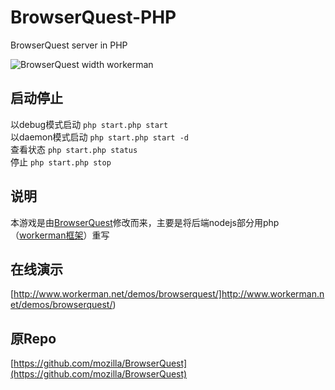 # BrowserQuest-PHP
BrowserQuest server in PHP

![BrowserQuest width workerman](https://github.com/walkor/BrowserQuest-PHP/blob/master/Applications/BrowserQuest/Web/img/screenshot.jpg?raw=true)

## 启动停止
以debug模式启动 ```php start.php start```  
以daemon模式启动 ```php start.php start -d```  
查看状态 ```php start.php status```  
停止 ```php start.php stop```  

## 说明
本游戏是由[BrowserQuest](https://github.com/mozilla/BrowserQuest)修改而来，主要是将后端nodejs部分用php（[workerman框架](https://github.com/walkor/workerman)）重写

## 在线演示
[http://www.workerman.net/demos/browserquest/]http://www.workerman.net/demos/browserquest/)

## 原Repo
[https://github.com/mozilla/BrowserQuest](https://github.com/mozilla/BrowserQuest)
